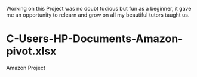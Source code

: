Working on this Project was no doubt tudious but fun as a beginner, it gave me an opportunity to relearn and grow on all my beautiful tutors taught us.
# C-Users-HP-Documents-Amazon-pivot.xlsx
Amazon Project
